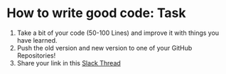 # How to write good code: Task

1. Take a bit of your code (50-100 Lines) and improve it with things you have learned.
2. Push the old version and new version to one of your GitHub Repositories!
3. Share your link in this [Slack Thread](https://techlabs-community.slack.com/archives/G01LXNY9F6J/p1612526995004200)
